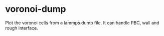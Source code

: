 # voronoi-dump
Plot the voronoi cells from a lammps dump file. It can handle PBC, wall and rough interface.
